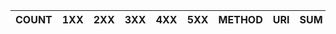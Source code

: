 | COUNT | 1XX | 2XX | 3XX | 4XX | 5XX | METHOD | URI | SUM | AVG | P99 | SUM(BODY) | AVG(BODY) |
|-------|-----|-----|-----|-----|-----|--------|-----|-----|-----|-----|-----------|-----------|
